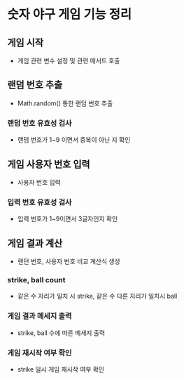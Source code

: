 # 숫자 야구 게임 기능 정리

## 게임 시작 
* 게임 관련 변수 설정 및 관련 메서드 호출

## 랜덤 번호 추출
* Math.random() 통한 랜덤 번호 추출
### 랜덤 번호 유효성 검사
* 랜덤 번호가 1~9 이면서 중복이 아닌 지 확인

## 게임 사용자 번호 입력
* 사용자 번호 입력
### 입력 번호 유효성 검사
* 입력 번호가 1~9이면서 3글자인지 확인

## 게임 결과 계산
* 랜던 번호, 사용자 번호 비교 계산식 생성
### strike, ball count
* 같은 수 자리가 일치 시 strike, 같은 수 다른 자리가 일치시 ball
### 게임 결과 메세지 출력
* strike, ball 수에 따른 메세지 출력
### 게임 재시작 여부 확인
* strike 일시 게임 재시작 여부 확인



